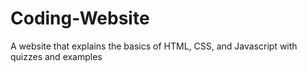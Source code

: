 # Coding-Website
A website that explains the basics of HTML, CSS, and Javascript with quizzes and examples

<img scr = website1.png>
<img scr = website2.png>
<img scr = website3.png>
